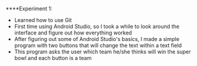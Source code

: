 ****Experiment 1:
- Learned how to use Git
- First time using Android Studio, so I took a while to look around the 
interface and figure out how everything worked
- After figuring out some of Android Studio's basics, I made a simple 
program with two buttons that will change the text within a text field
- This program asks the user which team he/she thinks will win the super bowl
and each button is a team